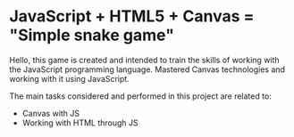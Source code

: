 # JavaScript + HTML5 + Canvas = "Simple snake game" 

Hello, this game is created and intended to train the skills of working with the JavaScript programming language.
Mastered Canvas technologies and working with it using JavaScript.

The main tasks considered and performed in this project are related to:
- Canvas with JS 
- Working with HTML through JS